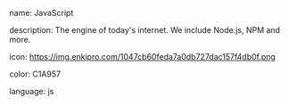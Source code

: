 name: JavaScript

description: The engine of today's internet. We include Node.js, NPM and more.

icon: https://img.enkipro.com/1047cb60feda7a0db727dac157f4db0f.png

color: C1A957

language: js
